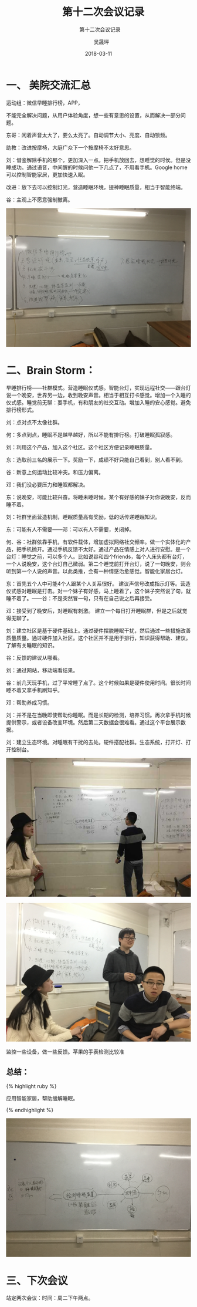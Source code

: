 ﻿---
layout:     post
title:      第十二次会议记录
subtitle:   第十二次会议记录
date:       2018-03-11 
author:     吴晟坪
header-img: img/Meeting_Record_bg.jpg
catalog: true
tags:
    - Meeting
---

# 一、 美院交流汇总
运动组：微信早睡排行榜，APP，

不能完全解决问题，从用户体验角度，想一些有意思的设置，从而解决一部分问题。

东哥：闲着声音太大了，要么太亮了。自动调节大小、亮度、自动锁频。

助教：改进按摩椅，大庭广众下一个按摩椅不太好意思。

刘：借鉴解除手机的那个，更加深入一点。把手机放回去，想睡觉的时侯。但是没睡成功。通过语音，中间醒的时候问他一下几点了，不用看手机。Google home可以控制智能家居，更加快速入眠。

改进：放下去可以控制灯光，营造睡眠环境，提神睡眠质量，相当于智能终端。

谷：主观上不愿意强制撤离。

![美院交流汇总](https://github.com/Design-Thinking/Design-Thinking.github.io/blob/master/img/meeting_Record/12-2.jpg?raw=true)

# 二、Brain Storm：

早睡排行榜——社群模式。营造睡眠仪式感。智能台灯，实现远程社交——跟台灯说一个晚安，世界另一边，收到晚安声音。相当于相互打卡感觉。增加一个入睡的仪式感。睡觉前无聊：耍手机，有和朋友的社交互动。增加入睡的安心感觉。避免排行榜形式。

刘：点对点不太像社群。

何：多点到点，睡眠不是越早越好，所以不能有排行榜。打破睡眠孤寂感。

刘：利用这个产品，加入这个社区。这个社区方便记录睡眠质量。

东：选取前三名的展示一下。奖励一下，成绩不好只能自己看到，别人看不到。

谷：新意上何运动比较冲突。和压力偏离。

邓：我们没必要压力和睡眠都解决。

东：说晚安，可能比较兴奋。将睡未睡时候，某个有好感的妹子对你说晚安，反而睡不着。

刘：社群里面营造机制，睡眠质量高有奖励，低的话传递睡眠知识。

东：可能有人不需要——邓：可以有人不需要，关闭掉。

何、谷：社群依靠手机，有软件载体，增加虚拟网络社交频率。做一个实体化的产品，把手机抛开。通过手机反馈不太好。通过产品在情感上对人进行安慰。是一个台灯：睡觉之前，可以多个人。比如说谷和四个friends，每个人床头都有台灯，一个人说晚安，这个台灯自己微弱。第二个睡觉前打开台灯，说了一句晚安，则会听到第一个人说的声音。以此类推，会有一种情感治愈感觉。智能化家居台灯。

东：首先五个人中可能4个人跟某个人关系很好。 建议声信号改成指示灯等。营造仪式感对睡眠是打击。对一个妹子有好感，马上睡着了，这个妹子突然说了句，就睡不着了。——谷：不是突然冒一句，只有在自己说之后再接受。

邓：接受到了晚安后，对睡眠有刺激。 建立一个每日打开睡眠群，但是之后就觉得无聊了。

刘：建立社区是基于硬件基础上。通过硬件摆脱睡眠干扰，然后通过一些措施改善质量质量。通过硬件加入社区。这个社区并不是用于排行，知识获得帮助、建议。了解有关睡眠的知识。

谷：反馈的建议从哪看。

刘：通过网站，移动端看结果。

谷：前几天玩手机，过了平常睡了点了。这个时候如果是硬件使用时间。很长时间睡不着又拿手机刷知乎。

邓：帮助养成习惯。

刘：并不是在当晚即使帮助你睡眠。而是长期的检测，培养习惯。再次拿手机时候提供警示，或者设备改变环境。然后第二天数据会很难看。通过这个平台展示数据。

刘：建立生态环境。对睡眠有干扰的去处。硬件搭配社群。生态系统，打开灯、打开控制台。

![Brain Storm 过程](https://github.com/Design-Thinking/Design-Thinking.github.io/blob/master/img/meeting_Record/12-1.jpg?raw=true)

![Brain Storm 过程](https://github.com/Design-Thinking/Design-Thinking.github.io/blob/master/img/meeting_Record/12-3.jpg?raw=true)

监控一些设备，做一些反馈。苹果的手表检测比较准

## 总结：

{% highlight ruby %}

应用智能家居，帮助缓解睡眠。

{% endhighlight %}

![系统图](https://github.com/Design-Thinking/Design-Thinking.github.io/blob/master/img/meeting_Record/12-4.jpg?raw=true)

# 三、下次会议

站定两次会议：时间：周二下午两点。
